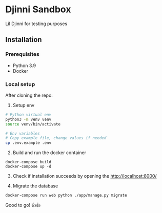 # Djinni Sandbox

Lil Djinni for testing purposes

## Installation

### Prerequisites 

- Python 3.9
- Docker  

### Local setup

After cloning the repo:

1. Setup env

```bash
# Python virtual env
python3 -m venv venv
source venv/bin/activate
```

```bash
# Env variables
# Copy example file, change values if needed
cp .env.example .env
```

2. Build and run the docker container
```
docker-compose build
docker-compose up -d
```

3. Check if installation succeeds by opening the [http://localhost:8000/]()


4. Migrate the database 
```
docker-compose run web python ./app/manage.py migrate
```

Good to go! 👍👍
